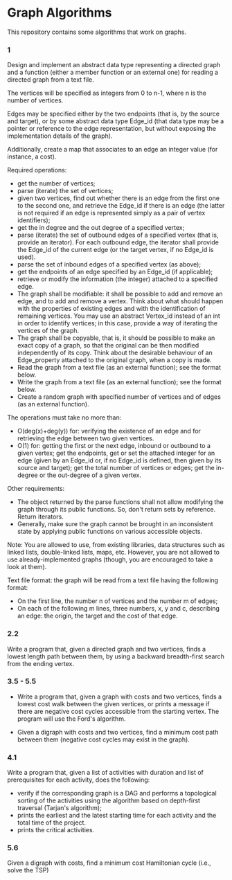# Graph Algorithms
This repository contains some algorithms that work on graphs.

### 1
Design and implement an abstract data type representing a directed graph and a function (either a member function or an external one) for reading a directed graph from a text file.

The vertices will be specified as integers from 0 to n-1, where n is the number of vertices.

Edges may be specified either by the two endpoints (that is, by the source and target), or by some abstract data type Edge_id (that data type may be a pointer or reference to the edge representation, but without exposing the implementation details of the graph).

Additionally, create a map that associates to an edge an integer value (for instance, a cost).

Required operations:
- get the number of vertices;
- parse (iterate) the set of vertices;
- given two vertices, find out whether there is an edge from the first one to the second one, and retrieve the Edge_id if there is an edge (the latter is not required if an edge is represented simply as a pair of vertex identifiers);
- get the in degree and the out degree of a specified vertex;
- parse (iterate) the set of outbound edges of a specified vertex (that is, provide an iterator). For each outbound edge, the iterator shall provide the Edge_id of the current edge (or the target vertex, if no Edge_id is used).
- parse the set of inbound edges of a specified vertex (as above);
- get the endpoints of an edge specified by an Edge_id (if applicable);
- retrieve or modify the information (the integer) attached to a specified edge.
- The graph shall be modifiable: it shall be possible to add and remove an edge, and to add and remove a vertex. Think about what should happen with the properties of existing edges and with the identification of remaining vertices. You may use an abstract Vertex_id instead of an int in order to identify vertices; in this case, provide a way of iterating the vertices of the graph.
- The graph shall be copyable, that is, it should be possible to make an exact copy of a graph, so that the original can be then modified independently of its copy. Think about the desirable behaviour of an Edge_property attached to the original graph, when a copy is made.
- Read the graph from a text file (as an external function); see the format below.
- Write the graph from a text file (as an external function); see the format below.
- Create a random graph with specified number of vertices and of edges (as an external function). 

The operations must take no more than:
- O(deg(x)+deg(y)) for: verifying the existence of an edge and for retrieving the edge between two given vertices.
- O(1) for: getting the first or the next edge, inbound or outbound to a given vertex; get the endpoints, get or set the attached integer for an edge (given by an Edge_id or, if no Edge_id is defined, then given by its source and target); get the total number of vertices or edges; get the in-degree or the out-degree of a given vertex. 

Other requirements:
- The object returned by the parse functions shall not allow modifying the graph through its public functions. So, don't return sets by reference. Return iterators.
- Generally, make sure the graph cannot be brought in an inconsistent state by applying public functions on various accessible objects. 

Note: You are allowed to use, from existing libraries, data structures such as linked lists, double-linked lists, maps, etc. However, you are not allowed to use already-implemented graphs (though, you are encouraged to take a look at them).

Text file format: the graph will be read from a text file having the following format:
- On the first line, the number n of vertices and the number m of edges;
- On each of the following m lines, three numbers, x, y and c, describing an edge: the origin, the target and the cost of that edge. 

### 2.2
Write a program that, given a directed graph and two vertices, finds a lowest length path between them, by using a backward breadth-first search from the ending vertex. 

### 3.5 - 5.5
- Write a program that, given a graph with costs and two vertices, finds a lowest cost walk between the given vertices, or prints a message if there are negative cost cycles accessible from the starting vertex. The program will use the Ford's algorithm.

- Given a digraph with costs and two vertices, find a minimum cost path between them (negative cost cycles may exist in the graph). 

### 4.1
Write a program that, given a list of activities with duration and list of prerequisites for each activity, does the following:
- verify if the corresponding graph is a DAG and performs a topological sorting of the activities using the algorithm based on depth-first traversal (Tarjan's algorithm);
- prints the earliest and the latest starting time for each activity and the total time of the project.
- prints the critical activities. 

### 5.6
Given a digraph with costs, find a minimum cost Hamiltonian cycle (i.e., solve the TSP)
